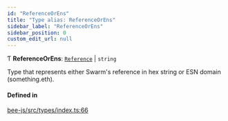 ```yaml
---
id: "ReferenceOrEns"
title: "Type alias: ReferenceOrEns"
sidebar_label: "ReferenceOrEns"
sidebar_position: 0
custom_edit_url: null
---
```


Ƭ **ReferenceOrEns**: [`Reference`](Reference.md) \| `string`

Type that represents either Swarm's reference in hex string or ESN domain (something.eth).

#### Defined in

[bee-js/src/types/index.ts:66](https://github.com/ethersphere/bee-js/blob/2c8b9d1/src/types/index.ts#L66)
